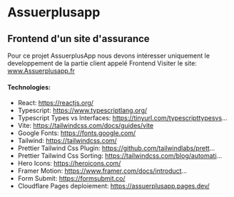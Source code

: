 # Assuerplusapp
## Frontend d'un site d'assurance
Pour ce projet AssuerplusApp nous devons intéresser uniquement le developpement de la partie client appelé Frontend
Visiter le site:
<a href="https://assuerplusapp.pages.dev/">www.Assuerplusapp.fr</a>

#### Technologies:
- React: https://reactjs.org/
- Typescript: https://www.typescriptlang.org/
- Typescript Types vs Interfaces: https://tinyurl.com/typescripttypesvs...
- Vite: https://tailwindcss.com/docs/guides/vite
- Google Fonts: https://fonts.google.com/
- Tailwind: https://tailwindcss.com/
- Prettier Tailwind Css Plugin: https://github.com/tailwindlabs/prett...
- Prettier Tailwind Css Sorting: https://tailwindcss.com/blog/automati...
- Hero Icons: https://heroicons.com/
- Framer Motion: https://www.framer.com/docs/introduct...
- Form Submit: https://formsubmit.co/
- Cloudflare Pages deploiement: https://assuerplusapp.pages.dev/


